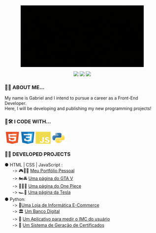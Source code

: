 <div align="center">
  <p align = "center"><img align = "center" alt = "HELLO WORLD" height = "200" width = "400" src = "/HELLO WORLD.gif"> </p>
</div>

<div align="center"> 
 <a href = "https://discord.gg/channels/@frontenddeveloper_gabriel" target="_blank"><img src="https://img.shields.io/badge/Discord-7289DA?style=for-the-badge&logo=discord&logoColor=white" target="_blank"></a> 
  <a href = "mailto:bielvalente16@gmail.com"><img src="https://img.shields.io/badge/-Gmail-%23333?style=for-the-badge&logo=gmail&logoColor=white" target="_blank"></a>
  <a href = "https://www.linkedin.com/in/gabrielr-silva2024" target="_blank"><img src="https://img.shields.io/badge/-LinkedIn-%230077B5?style=for-the-badge&logo=linkedin&logoColor=white" target="_blank"></a>
</div>


<h3> </h3>

### 👩‍💻 ABOUT ME...
My name is Gabriel and I intend to pursue a career as a Front-End Developer. <br>
Here, I will be developing and publishing my new programming projects!

<h3> </h3>

### 💬🛠 I CODE WITH...
<img align = "center" alt = "HTML" height = "40" width="50" src = "https://raw.githubusercontent.com/devicons/devicon/master/icons/html5/html5-original.svg">​​
<img align="center" alt="CSS" height="40" width="50" src="https://raw.githubusercontent.com/devicons/devicon/master/icons/css3/css3-original.svg">​​
<img align="center" alt="JavaScript" height="40" width="50" src="https://raw.githubusercontent.com/devicons/devicon/master/icons/javascript/javascript-plain.svg">​​​
<img align="center" alt="Python" height="40" width="50" src="https://raw.githubusercontent.com/devicons/devicon/master/icons/python/python-original.svg">

<h3> </h3>

### 🚀✅ DEVELOPED PROJECTS
 ● HTML | CSS | JavaScript : <br>
ㅤㅤ-> 🎮👨‍💻 <a href = "https://frontenddeveloper-gabriel.github.io/meu-portfolio/" target="_blank">Meu Portfólio Pessoal</a> <br>
ㅤㅤ-> 🏍🚔 <a href = "https://frontenddeveloper-gabriel.github.io/projeto-gta/" target="_blank">Uma página do GTA V </a> <br>
ㅤㅤ-> 🏴‍☠️🌊 <a href = "https://frontenddeveloper-gabriel.github.io/projeto-onepiece/" target="_blank">Uma página do One Piece</a> <br>
ㅤㅤ-> 🏎🚀 <a href = "https://frontenddeveloper-gabriel.github.io/projeto-tesla/" target="_blank">Uma página da Tesla</a> <br>
 ● Python: <br>
ㅤㅤ-> 🛒​​ <a href = "https://github.com/FrontEndDeveloper-Gabriel/e-commerce-digital" target="_blank">Uma Loja de Informática E-Commerce</a> <br>
ㅤㅤ-> ​🏛 <a href = "https://github.com/FrontEndDeveloper-Gabriel/banco-digital" target="_blank">Um Banco Digital</a> <br>
ㅤㅤ-> ​📐 <a href = "https://github.com/FrontEndDeveloper-Gabriel/aplicativo-imc" target="_blank">Um Aplicativo para medir o IMC do usuário</a> <br>
ㅤㅤ-> ​📃 <a href = "https://github.com/FrontEndDeveloper-Gabriel/gerador-de-certificados" target="_blank">Um Sistema de Geração de Certificados</a> <br>
</p>
